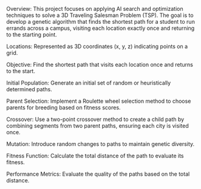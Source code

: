 Overview: This project focuses on applying AI search and optimization techniques to solve a 3D Traveling Salesman Problem (TSP). The goal is to develop a genetic algorithm that finds the shortest path for a student to run errands across a campus, visiting each location exactly once and returning to the starting point.

Locations: Represented as 3D coordinates (x, y, z) indicating points on a grid.

Objective: Find the shortest path that visits each location once and returns to the start.

Initial Population: Generate an initial set of random or heuristically determined paths.

Parent Selection: Implement a Roulette wheel selection method to choose parents for breeding based on fitness scores.

Crossover: Use a two-point crossover method to create a child path by combining segments from two parent paths, ensuring each city is visited once.

Mutation: Introduce random changes to paths to maintain genetic diversity.

Fitness Function: Calculate the total distance of the path to evaluate its fitness.

Performance Metrics: Evaluate the quality of the paths based on the total distance.
